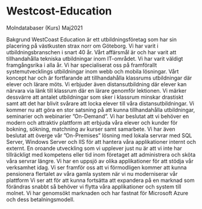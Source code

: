 # Westcost-Education
 Molndatabaser (Kurs) Maj2021

Bakgrund
WestCoast Education är ett utbildningsföretag som har sin placering
på västkusten strax norr om Göteborg. Vi har varit i
utbildningsbranschen i snart 40 år. Vårt affärsmål är och har varit att
tillhandahålla tekniska utbildningar inom IT-området.
Vi har varit väldigt framgångsrika i alla år. Vi har specialiserat oss på
framförallt systemutvecklings utbildningar inom webb och mobila
lösningar.
Vårt koncept har och är fortfarande att tillhandahålla klassrums
utbildningar där elever och lärare möts. Vi erbjuder även
distansutbildning där elever kan närvara via länk till klassrum där en
lärare genomför lektionen.
Vi märker dessvärre att antalet utbildningar som sker i klassrum
minskar drastiskt samt att det har blivit svårare att locka elever till
våra distansutbildningar.
Vi kommer nu att göra en stor satsning på att kunna tillhandahålla
utbildningar, seminarier och webinarier ”On-Demand”.
Vi har beslutat att vi behöver en modern och attraktiv plattform att
erbjuda våra elever och kunder för bokning, sökning, matchning av
kurser samt samarbete.
Vi har även beslutat att överge vår ”On-Premises” lösning med lokala
servrar med SQL Server, Windows Server och IIS för att hantera våra
applikationer internt och externt. En oroande utveckling som vi
upplever just nu är att vi inte har tillräckligt med kompetens eller tid
inom företaget att administrera och sköta våra servrar längre.
Vi har en uppsjö av olika applikationer för att stödja vår verksamhet
idag. Vi ser framför oss att vi förmodligen kommer att kunna
pensionera flertalet av våra gamla system när vi nu moderniserar vår
plattform
Vi ser att för att kunna fortsätta att expandera på en marknad som
förändras snabbt så behöver vi flytta våra applikationer och system till
molnet. Vi har genomsökt marknaden och har fastnat för Microsoft
Azure och dess betalningsmodell.
